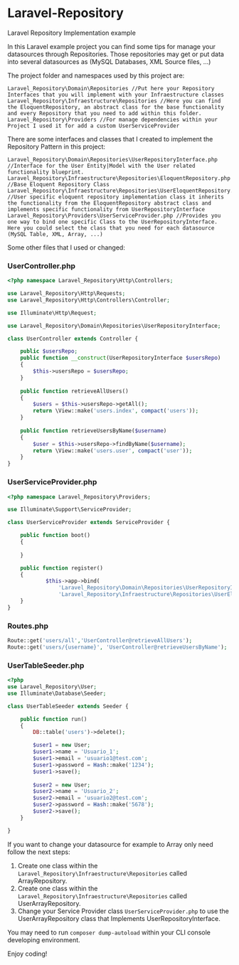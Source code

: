# Laravel-Repository

Laravel Repository Implementation example

In this Laravel example project you can find some tips for manage your datasources through Repositories. Those repositories may get or put data into several datasources as (MySQL Databases, XML Source files, ...)

The project folder and namespaces used by this project are:

```
Laravel_Repository\Domain\Repositories //Put here your Repository Interfaces that you will implement with your Infraestructure classes
Laravel_Repository\Infraestructure\Repositories //Here you can find the EloquentRepository, an abstract class for the base functionality and every Repository that you need to add within this folder.
Laravel_Repository\Providers //For manage dependencies within your Project I used it for add a custom UserServiceProvider
```
There are some interfaces and classes that I created to implement the Repository Pattern in this project:
```
Laravel_Repository\Domain\Repositories\UserRepositoryInterface.php //Interface for the User Entity|Model with the User related functionality blueprint.
Laravel_Repository\Infraestructure\Repositories\EloquentRepository.php //Base Eloquent Repository Class
Laravel_Repository\Infraestructure\Repositories\UserEloquentRepository.php //User specific eloquent repository implementation class it inherits the functionality from the EloquentRepository abstract class and implements specific functionality from UserRepositoryInterface
Laravel_Repository\Providers\UserServiceProvider.php //Provides you one way to bind one specific Class to the UserRepositoryInterface. Here you could select the class that you need for each datasource (MySQL Table, XML, Array, ...)
```

Some other files that I used or changed:

### UserController.php

```php
<?php namespace Laravel_Repository\Http\Controllers;

use Laravel_Repository\Http\Requests;
use Laravel_Repository\Http\Controllers\Controller;

use Illuminate\Http\Request;

use Laravel_Repository\Domain\Repositories\UserRepositoryInterface;

class UserController extends Controller {

    public $usersRepo;
    public function __construct(UserRepositoryInterface $usersRepo)
    {
        $this->usersRepo = $usersRepo;
    }
    
    public function retrieveAllUsers()
    {
        $users = $this->usersRepo->getAll();
        return \View::make('users.index', compact('users'));
    }
    
    public function retrieveUsersByName($username)
    {
        $user = $this->usersRepo->findByName($username);
        return \View::make('users.user', compact('user'));
    }
}
```

### UserServiceProvider.php

```php
<?php namespace Laravel_Repository\Providers;

use Illuminate\Support\ServiceProvider;

class UserServiceProvider extends ServiceProvider {

	public function boot()
	{
		
	}

	public function register()
	{
            $this->app->bind(
                'Laravel_Repository\Domain\Repositories\UserRepositoryInterface',
                'Laravel_Repository\Infraestructure\Repositories\UserEloquentRepository');
	}
}
```

### Routes.php

```php
Route::get('users/all','UserController@retrieveAllUsers');
Route::get('users/{username}', 'UserController@retrieveUsersByName');
```

### UserTableSeeder.php

```php
<?php
use Laravel_Repository\User;
use Illuminate\Database\Seeder;

class UserTableSeeder extends Seeder {

    public function run()
    {
        DB::table('users')->delete();

        $user1 = new User;
        $user1->name = 'Usuario_1';
        $user1->email = 'usuario1@test.com';
        $user1->password = Hash::make('1234');
        $user1->save();
        
        $user2 = new User;
        $user2->name = 'Usuario_2';
        $user2->email = 'usuario2@test.com';
        $user2->password = Hash::make('5678');
        $user2->save();
    }

}
```

If you want to change your datasource for example to Array only need follow the next steps:

1. Create one class within the `Laravel_Repository\Infraestructure\Repositories` called ArrayRepository.
2. Create one class within the `Laravel_Repository\Infraestructure\Repositories` called UserArrayRepository.
3. Change your Service Provider class `UserServiceProvider.php` to use the UserArrayRepository class that Implements UserRepositoryInterface.

You may need to run `composer dump-autoload` within your CLI console developing environment.

Enjoy coding!